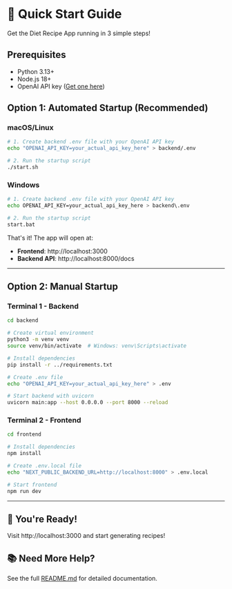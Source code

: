 # 🚀 Quick Start Guide

Get the Diet Recipe App running in 3 simple steps!

## Prerequisites

- Python 3.13+
- Node.js 18+
- OpenAI API key ([Get one here](https://platform.openai.com/api-keys))

## Option 1: Automated Startup (Recommended)

### macOS/Linux

```bash
# 1. Create backend .env file with your OpenAI API key
echo "OPENAI_API_KEY=your_actual_api_key_here" > backend/.env

# 2. Run the startup script
./start.sh
```

### Windows

```bash
# 1. Create backend .env file with your OpenAI API key
echo OPENAI_API_KEY=your_actual_api_key_here > backend\.env

# 2. Run the startup script
start.bat
```

That's it! The app will open at:
- **Frontend**: http://localhost:3000
- **Backend API**: http://localhost:8000/docs

---

## Option 2: Manual Startup

### Terminal 1 - Backend

```bash
cd backend

# Create virtual environment
python3 -m venv venv
source venv/bin/activate  # Windows: venv\Scripts\activate

# Install dependencies
pip install -r ../requirements.txt

# Create .env file
echo "OPENAI_API_KEY=your_actual_api_key_here" > .env

# Start backend with uvicorn
uvicorn main:app --host 0.0.0.0 --port 8000 --reload
```

### Terminal 2 - Frontend

```bash
cd frontend

# Install dependencies
npm install

# Create .env.local file
echo "NEXT_PUBLIC_BACKEND_URL=http://localhost:8000" > .env.local

# Start frontend
npm run dev
```

---

## 🎉 You're Ready!

Visit http://localhost:3000 and start generating recipes!

## 📚 Need More Help?

See the full [README.md](README.md) for detailed documentation.

